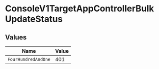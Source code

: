# ConsoleV1TargetAppControllerBulkUpdateStatus


## Values

| Name                | Value               |
| ------------------- | ------------------- |
| `FourHundredAndOne` | 401                 |